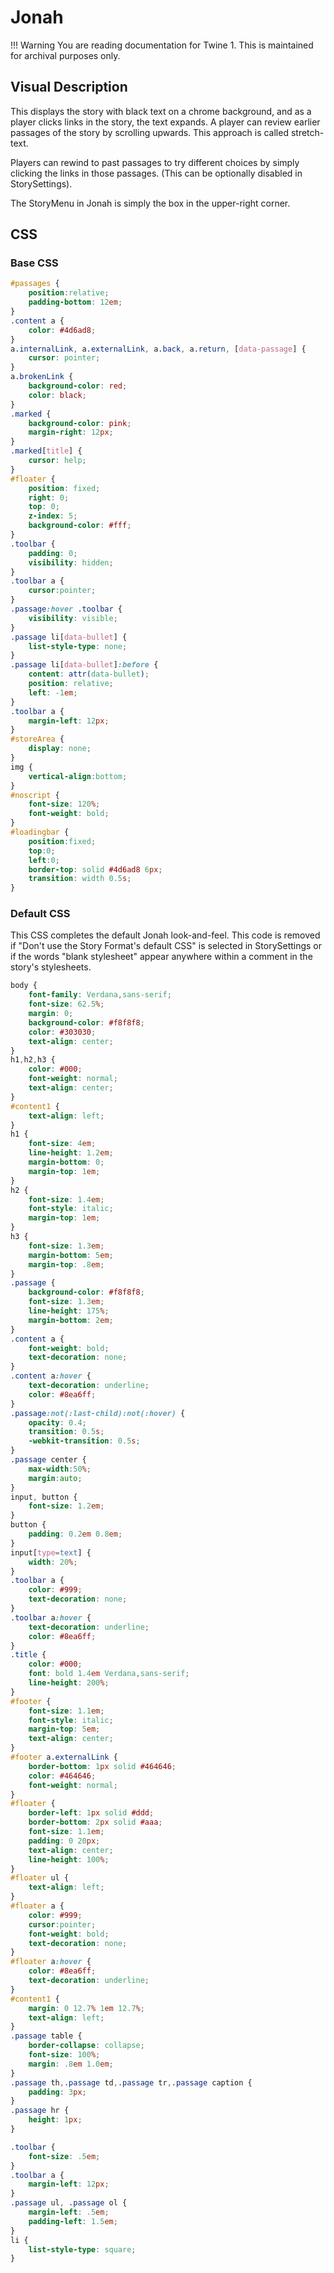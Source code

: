 # Jonah

!!! Warning
    You are reading documentation for Twine 1. This is maintained for archival purposes only.

## Visual Description

This displays the story with black text on a chrome background, and as a player clicks links in the story, the text expands. A player can review earlier passages of the story by scrolling upwards. This approach is called stretch-text.

Players can rewind to past passages to try different choices by simply clicking the links in those passages. (This can be optionally disabled in StorySettings).

The StoryMenu in Jonah is simply the box in the upper-right corner.

## CSS

### Base CSS

```css
#passages {
    position:relative;
    padding-bottom: 12em;
}
.content a {
    color: #4d6ad8;
}
a.internalLink, a.externalLink, a.back, a.return, [data-passage] {
    cursor: pointer;
}
a.brokenLink {
    background-color: red;
    color: black;
}
.marked {
    background-color: pink;
    margin-right: 12px;
}
.marked[title] {
    cursor: help;
}
#floater {
    position: fixed;
    right: 0;
    top: 0;
    z-index: 5;
    background-color: #fff;
}
.toolbar {
    padding: 0;
    visibility: hidden;
}
.toolbar a {
    cursor:pointer;
}
.passage:hover .toolbar {
    visibility: visible;
}
.passage li[data-bullet] {
    list-style-type: none;
}
.passage li[data-bullet]:before {
    content: attr(data-bullet);
    position: relative;
    left: -1em;
}
.toolbar a {
    margin-left: 12px;
}
#storeArea {
    display: none;
}
img {
    vertical-align:bottom;
}
#noscript {
    font-size: 120%;
    font-weight: bold;
}
#loadingbar {
    position:fixed;
    top:0;
    left:0;
    border-top: solid #4d6ad8 6px;
    transition: width 0.5s;
}
```

### Default CSS

This CSS completes the default Jonah look-and-feel. This code is removed if "Don't use the Story Format's default CSS" is selected in StorySettings or if the words "blank stylesheet" appear anywhere within a comment in the story's stylesheets.

```css
body {
    font-family: Verdana,sans-serif;
    font-size: 62.5%;
    margin: 0;
    background-color: #f8f8f8;
    color: #303030;
    text-align: center;
}
h1,h2,h3 {
    color: #000;
    font-weight: normal;
    text-align: center;
}
#content1 {
    text-align: left;
}
h1 {
    font-size: 4em;
    line-height: 1.2em;
    margin-bottom: 0;
    margin-top: 1em;
}
h2 {
    font-size: 1.4em;
    font-style: italic;
    margin-top: 1em;
}
h3 {
    font-size: 1.3em;
    margin-bottom: 5em;
    margin-top: .8em;
}
.passage {
    background-color: #f8f8f8;
    font-size: 1.3em;
    line-height: 175%;
    margin-bottom: 2em;
}
.content a {
    font-weight: bold;
    text-decoration: none;
}
.content a:hover {
    text-decoration: underline;
    color: #8ea6ff;
}
.passage:not(:last-child):not(:hover) {
    opacity: 0.4;
    transition: 0.5s;
    -webkit-transition: 0.5s;
}
.passage center {
    max-width:50%;
    margin:auto;
}
input, button {
    font-size: 1.2em;
}
button {
    padding: 0.2em 0.8em;
}
input[type=text] {
    width: 20%;
}
.toolbar a {
    color: #999;
    text-decoration: none;
}
.toolbar a:hover {
    text-decoration: underline;
    color: #8ea6ff;
}
.title {
    color: #000;
    font: bold 1.4em Verdana,sans-serif;
    line-height: 200%;
}
#footer {
    font-size: 1.1em;
    font-style: italic;
    margin-top: 5em;
    text-align: center;
}
#footer a.externalLink {
    border-bottom: 1px solid #464646;
    color: #464646;
    font-weight: normal;
}
#floater {
    border-left: 1px solid #ddd;
    border-bottom: 2px solid #aaa;
    font-size: 1.1em;
    padding: 0 20px;
    text-align: center;
    line-height: 100%;
}
#floater ul {
    text-align: left;
}
#floater a {
    color: #999;
    cursor:pointer;
    font-weight: bold;
    text-decoration: none;
}
#floater a:hover {
    color: #8ea6ff;
    text-decoration: underline;
}
#content1 {
    margin: 0 12.7% 1em 12.7%;
    text-align: left;
}
.passage table {
    border-collapse: collapse;
    font-size: 100%;
    margin: .8em 1.0em;
}
.passage th,.passage td,.passage tr,.passage caption {
    padding: 3px;
}
.passage hr {
    height: 1px;
}

.toolbar {
    font-size: .5em;
}
.toolbar a {
    margin-left: 12px;
}
.passage ul, .passage ol {
    margin-left: .5em;
    padding-left: 1.5em;
}
li {
    list-style-type: square;
}
```
